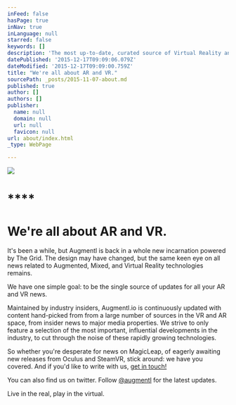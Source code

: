 ```yaml
---
inFeed: false
hasPage: true
inNav: true
inLanguage: null
starred: false
keywords: []
description: 'The most up-to-date, curated source of Virtual Reality and Augmented Reality news'
datePublished: '2015-12-17T09:09:06.079Z'
dateModified: '2015-12-17T09:09:00.759Z'
title: "We're all about AR and VR."
sourcePath: _posts/2015-11-07-about.md
published: true
author: []
authors: []
publisher:
  name: null
  domain: null
  url: null
  favicon: null
url: about/index.html
_type: WebPage

---
```

![](https://the-grid-user-content.s3-us-west-2.amazonaws.com/bc6c9f46-d134-4fcf-bbe0-7ae805e53877.jpg)

# ****

# **We're all about AR and VR.**

It's been a while, but Augmentl is back in a whole new incarnation powered by The Grid. The design may have changed, but the same keen eye on all news related to Augmented, Mixed, and Virtual Reality technologies remains. 

We have one simple goal: to be the single source of updates for all your AR and VR news. 

Maintained by industry insiders, Augmentl.io is continuously updated with content hand-picked from from a large number of sources in the VR and AR space, from insider news to major media properties. We strive to only feature a selection of the most important, influential developments in the industry, to cut through the noise of these rapidly growing technologies. 

So whether you're desperate for news on MagicLeap, of eagerly awaiting new releases from Oculus and SteamVR, stick around: we have you covered. And if you'd like to write with us, [get in touch!][0]

You can also find us on twitter. Follow [@augmentl][1] for the latest updates.

Live in the real, play in the virtual.

[0]: http://twitter.com/augmentl
[1]: http://www.twitter.com/augmentl